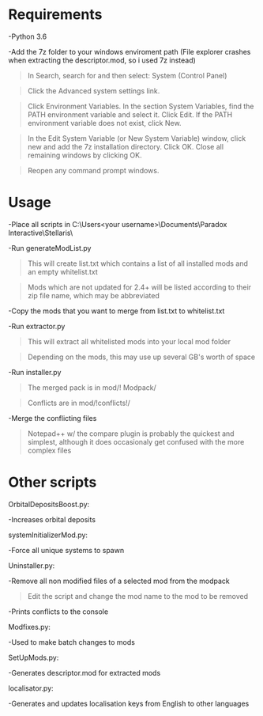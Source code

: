 # Requirements

-Python 3.6

-Add the 7z folder to your windows enviroment path (File explorer crashes when extracting the descriptor.mod, so i used 7z instead)

> In Search, search for and then select: System (Control Panel)

> Click the Advanced system settings link.

> Click Environment Variables. In the section System Variables, find the PATH environment variable and select it. Click Edit. If the PATH environment variable does not exist, click New.

> In the Edit System Variable (or New System Variable) window, click new and add the 7z installation directory. Click OK. Close all remaining windows by clicking OK.

> Reopen any command prompt windows.

# Usage

-Place all scripts in C:\Users\<your username>\Documents\Paradox Interactive\Stellaris\

-Run generateModList.py

>This will create list.txt which contains a list of all installed mods and an empty whitelist.txt 

>Mods which are not updated for 2.4+ will be listed according to their zip file name, which may be abbreviated
  

-Copy the mods that you want to merge from list.txt to whitelist.txt

-Run extractor.py

> This will extract all whitelisted mods into your local mod folder

> Depending on the mods, this may use up several GB's worth of space

-Run installer.py

> The merged pack is in mod/! Modpack/

> Conflicts are in mod/!conflicts!/

-Merge the conflicting files

> Notepad++ w/ the compare plugin is probably the quickest and simplest, although it does occasionaly get confused with the more complex files

# Other scripts

OrbitalDepositsBoost.py:

-Increases orbital deposits

systemInitializerMod.py:

-Force all unique systems to spawn

Uninstaller.py:

-Remove all non modified files of a selected mod from the modpack

> Edit the script and change the mod name to the mod to be removed

-Prints conflicts to the console

Modfixes.py:

-Used to make batch changes to mods

SetUpMods.py:

-Generates descriptor.mod for extracted mods

localisator.py:

-Generates and updates localisation keys from English to other languages